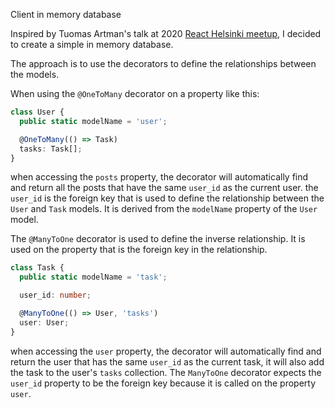 Client in memory database


Inspired by Tuomas Artman's talk at 2020 [React Helsinki meetup](), I decided to create a simple in memory database.

The approach is to use the decorators to define the relationships between the models.

When using the `@OneToMany` decorator on a property like this:

```typescript
class User {
  public static modelName = 'user';

  @OneToMany(() => Task)
  tasks: Task[];
}
```

when accessing the `posts` property, the decorator will automatically find and return all the posts that have the same `user_id` as the current user. the `user_id` is the foreign key that is used to define the relationship between the `User` and `Task` models. It is derived from the `modelName` property of the `User` model.

The `@ManyToOne` decorator is used to define the inverse relationship. It is used on the property that is the foreign key in the relationship.

```typescript
class Task {
  public static modelName = 'task';

  user_id: number;

  @ManyToOne(() => User, 'tasks')
  user: User;
}
```

when accessing the `user` property, the decorator will automatically find and return the user that has the same `user_id` as the current task, it will also add the task to the user's `tasks` collection.
The `ManyToOne` decorator expects the `user_id` property to be the foreign key because it is called on the property `user`.

